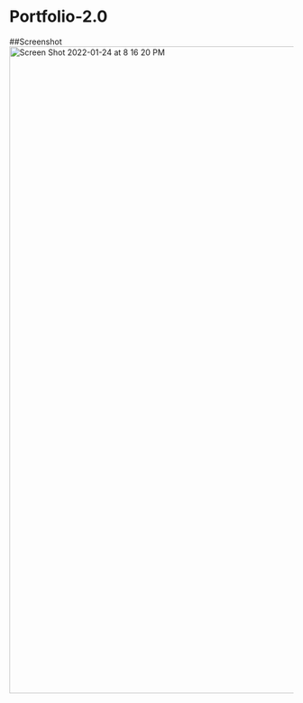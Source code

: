 # Portfolio-2.0

##Screenshot
<img width="1147" alt="Screen Shot 2022-01-24 at 8 16 20 PM" src="https://user-images.githubusercontent.com/88996409/150898482-7d466981-e9d3-46de-82d6-8e9812d3ae66.png">
